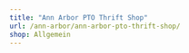 ```yaml
---
title: "Ann Arbor PTO Thrift Shop"
url: /ann-arbor/ann-arbor-pto-thrift-shop/
shop: Allgemein
---
```

